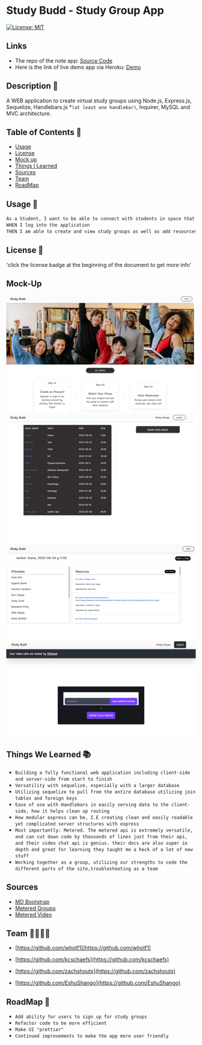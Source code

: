 #  Study Budd - Study Group App

[![License: MIT](https://img.shields.io/badge/License-MIT-yellow.svg)](https://opensource.org/licenses/MIT)


## Links

- The repo of the note app: [Source Code](https://github.com/EshuShango/study-group-project)
- Here is the link of live demo app via Heroku: [Demo]()


## Description 🔎

 A WEB application to create virtual study groups using Node.js, Express.js, Sequelize,  Handlebars.js *`(at least one handlebar)`, Inquirer, MySQL and MVC architecture.

## Table of Contents 📖
- [Usage](#usage-🔑) 
- [License](#license-📝)
- [Mock up](#mock-up) 
- [Things I Learned](#things-i-learned-📚)
- [Sources](#sources)
- [Team](#team-👨‍👩‍👧‍👦)
- [RoadMap](#roadmap-🧭)

## Usage 🔑
```md
As a Student, I want to be able to connect with students in space that provides easy chatting and resource sharing 
WHEN I log into the application
THEN I am able to create and view study groups as well as add resources and launch a video chat with fellow Students.
```


## License 📝
'click the license badge at the beginning of the document to get more info'

## Mock-Up 
![homepage](./public/img/homepage.png)
![study group page](./public/img/study-group.png)
![resources page](./public/img/resources.png)
![video chat page](./public/img/video-chat.png)


## Things We Learned 📚
* `Building a fully functional web application including client-side and server-side from start to finish`
* `Versatility with sequelize, especially with a larger database`
* `Utilizing sequelize to pull from the entire database utilizing join tables and foreign keys`
* `Ease of use with Handlebars in easily serving data to the client-side, how it helps clean up routing`
* `How modular express can be, I.E creating clean and easily readable yet complicated server structures with express`
* `Most importantly: Metered. The metered api is extremely versatile, and can cut down code by thousands of lines just from their api, and their video chat api is genius. their docs are also super in depth and great for learning they taught me a heck of a lot of new stuff`
* `Working together as a group, utilizing our strengths to code the different parts of the site,troubleshooting as a team`

## Sources

* [MD Bootstrap](https://mdbootstrap.com/)
* [Metered Groups](https://www.metered.ca/docs/Video-Calls/JavaScript/Building-a-Group-Video%E2%80%93Calling-Application/)
* [Metered Video](https://www.metered.ca/docs/)

## Team 👨‍👩‍👧‍👦

- [https://github.com/whotf1](https://github.com/whotf1)

- [https://github.com/kcschaefs](https://github.com/kcschaefs)

- [https://github.com/zachshouts](https://github.com/zachshouts)

- [https://github.com/EshuShango](https://github.com/EshuShango)


## RoadMap 🧭
 * `Add ability for users to sign up for study groups`
 * `Refactor code to be more efficient` 
 * `Make UI "prettier"` 
 * `Continued improvements to make the app more user friendly` 

